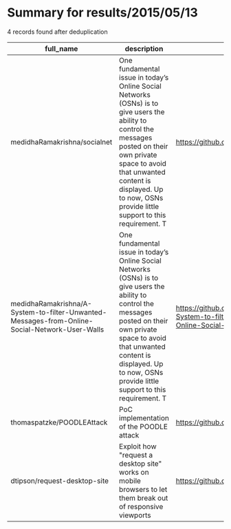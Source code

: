 
# Summary for results/2015/05/13
    
4 records found after deduplication

| full_name | description | html_url | matched_list | matched_count | pushed_at | size | stargazers_count | language | forks_count | vul_ids |
|-----------------------------------------------------------------------------------------------|------------------------------------------------------------------------------------------------------------------------------------------------------------------------------------------------------------------------------------------------------------------|------------------------------------------------------------------------------------------------------------------|----------------|-----------------|---------------------------|--------|--------------------|------------|---------------|-----------|
| medidhaRamakrishna/socialnet | One fundamental issue in today’s Online Social Networks (OSNs) is to give users the ability to control the messages posted on their own private space to avoid that unwanted content is displayed. Up to now, OSNs provide little support to this requirement. T | https://github.com/medidhaRamakrishna/socialnet | ['exploit'] | 1 | 2015-05-13 07:27:06+00:00 | 0 | 0 | | 0 | [] |
| medidhaRamakrishna/A-System-to-filter-Unwanted-Messages-from-Online-Social-Network-User-Walls | One fundamental issue in today’s Online Social Networks (OSNs) is to give users the ability to control the messages posted on their own private space to avoid that unwanted content is displayed. Up to now, OSNs provide little support to this requirement. T | https://github.com/medidhaRamakrishna/A-System-to-filter-Unwanted-Messages-from-Online-Social-Network-User-Walls | ['exploit'] | 1 | 2015-05-13 07:33:17+00:00 | 140 | 0 | Java | 1 | [] |
| thomaspatzke/POODLEAttack | PoC implementation of the POODLE attack | https://github.com/thomaspatzke/POODLEAttack | ['attack poc'] | 1 | 2015-05-13 19:28:03+00:00 | 125 | 52 | Python | 16 | [] |
| dtipson/request-desktop-site | Exploit how "request a desktop site" works on mobile browsers to let them break out of responsive viewports | https://github.com/dtipson/request-desktop-site | ['exploit'] | 1 | 2015-05-13 21:06:40+00:00 | 136 | 5 | JavaScript | 1 | [] |
